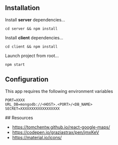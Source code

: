 ## Installation

Install **server** dependencies...

```
cd server && npm install
```

Install **client** dependencies...

```
cd client && npm install
```

Launch project from root...

```
npm start
```


## Configuration

This app requires the following environment variables 

```
PORT=XXXX
URL_DB=mongodb://<HOST>.<PORT>/<DB_NAME>
SECRET=XXXXXXXXXXXXXXXXXX
```

## Resources

- https://tomchentw.github.io/react-google-maps/
- https://codepen.io/graziastrax/pen/jmxKeV
- https://material.io/icons/
